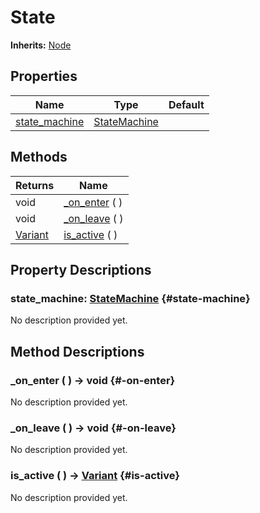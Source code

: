 # State
**Inherits:** [Node](https://docs.godotengine.org/de/4.x/classes/class_node.html)
    


## Properties

| Name                            | Type                                         | Default |
| ------------------------------- | -------------------------------------------- | ------- |
| [state_machine](#state-machine) | [StateMachine](/reference/StateMachine.html) |         |

## Methods

| Returns                                                                   | Name                         |
| ------------------------------------------------------------------------- | ---------------------------- |
| void                                                                      | [_on_enter](#-on-enter) (  ) |
| void                                                                      | [_on_leave](#-on-leave) (  ) |
| [Variant](https://docs.godotengine.org/de/4.x/classes/class_variant.html) | [is_active](#is-active) (  ) |





## Property Descriptions

### state_machine: [StateMachine](/reference/StateMachine.html) {#state-machine}

No description provided yet.

## Method Descriptions

### _on_enter ( ) -> void {#-on-enter}

No description provided yet.

### _on_leave ( ) -> void {#-on-leave}

No description provided yet.

### is_active ( ) -> [Variant](https://docs.godotengine.org/de/4.x/classes/class_variant.html) {#is-active}

No description provided yet.
